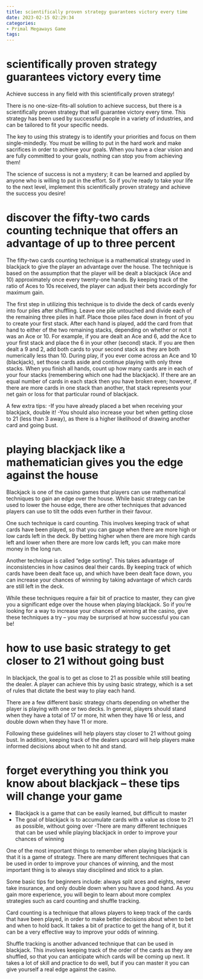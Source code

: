 ```yaml
---
title: scientifically proven strategy guarantees victory every time 
date: 2023-02-15 02:29:34
categories:
- Primal Megaways Game
tags:
---
```



#  scientifically proven strategy guarantees victory every time 

Achieve success in any field with this scientifically proven strategy!

There is no one-size-fits-all solution to achieve success, but there is a scientifically proven strategy that will guarantee victory every time. This strategy has been used by successful people in a variety of industries, and can be tailored to fit your specific needs.

The key to using this strategy is to identify your priorities and focus on them single-mindedly. You must be willing to put in the hard work and make sacrifices in order to achieve your goals. When you have a clear vision and are fully committed to your goals, nothing can stop you from achieving them!

The science of success is not a mystery; it can be learned and applied by anyone who is willing to put in the effort. So if you’re ready to take your life to the next level, implement this scientifically proven strategy and achieve the success you desire!

#  discover the fifty-two cards counting technique that offers an advantage of up to three percent 

The fifty-two cards counting technique is a mathematical strategy used in blackjack to give the player an advantage over the house. The technique is based on the assumption that the player will be dealt a blackjack (Ace and 10) approximately once every twenty-one hands. By keeping track of the ratio of Aces to 10s received, the player can adjust their bets accordingly for maximum gain.

The first step in utilizing this technique is to divide the deck of cards evenly into four piles after shuffling. Leave one pile untouched and divide each of the remaining three piles in half. Place those piles face down in front of you to create your first stack. 
After each hand is played, add the card from that hand to either of the two remaining stacks, depending on whether or not it was an Ace or 10. For example, if you are dealt an Ace and 6, add the Ace to your first stack and place the 6 in your other (second) stack. If you are then dealt a 9 and 2, add both cards to your second stack as they are both numerically less than 10.
During play, if you ever come across an Ace and 10 (blackjack), set those cards aside and continue playing with only three stacks. When you finish all hands, count up how many cards are in each of your four stacks (remembering which one had the blackjack). If there are an equal number of cards in each stack then you have broken even; however, if there are more cards in one stack than another, that stack represents your net gain or loss for that particular round of blackjack. 

A few extra tips: 
-If you have already placed a bet when receiving your blackjack, double it! 
-You should also increase your bet when getting close to 21 (less than 3 away), as there is a higher likelihood of drawing another card and going bust.

#  playing blackjack like a mathematician gives you the edge against the house 

Blackjack is one of the casino games that players can use mathematical techniques to gain an edge over the house. While basic strategy can be used to lower the house edge, there are other techniques that advanced players can use to tilt the odds even further in their favour.

One such technique is card counting. This involves keeping track of what cards have been played, so that you can gauge when there are more high or low cards left in the deck. By betting higher when there are more high cards left and lower when there are more low cards left, you can make more money in the long run.

Another technique is called “edge sorting”. This takes advantage of inconsistencies in how casinos deal their cards. By keeping track of which cards have been dealt face up, and which have been dealt face down, you can increase your chances of winning by taking advantage of which cards are still left in the deck.

While these techniques require a fair bit of practice to master, they can give you a significant edge over the house when playing blackjack. So if you’re looking for a way to increase your chances of winning at the casino, give these techniques a try – you may be surprised at how successful you can be!

#  how to use basic strategy to get closer to 21 without going bust 

In blackjack, the goal is to get as close to 21 as possible while still beating the dealer. A player can achieve this by using basic strategy, which is a set of rules that dictate the best way to play each hand.

There are a few different basic strategy charts depending on whether the player is playing with one or two decks. In general, players should stand when they have a total of 17 or more, hit when they have 16 or less, and double down when they have 11 or more.

Following these guidelines will help players stay closer to 21 without going bust. In addition, keeping track of the dealers upcard will help players make informed decisions about when to hit and stand.

#  forget everything you think you know about blackjack – these tips will change your game

- Blackjack is a game that can be easily learned, but difficult to master
- The goal of blackjack is to accumulate cards with a value as close to 21 as possible, without going over
-There are many different techniques that can be used while playing blackjack in order to improve your chances of winning

One of the most important things to remember when playing blackjack is that it is a game of strategy. There are many different techniques that can be used in order to improve your chances of winning, and the most important thing is to always stay disciplined and stick to a plan.

Some basic tips for beginners include: always split aces and eights, never take insurance, and only double down when you have a good hand. As you gain more experience, you will begin to learn about more complex strategies such as card counting and shuffle tracking.

Card counting is a technique that allows players to keep track of the cards that have been played, in order to make better decisions about when to bet and when to hold back. It takes a bit of practice to get the hang of it, but it can be a very effective way to improve your odds of winning.

Shuffle tracking is another advanced technique that can be used in blackjack. This involves keeping track of the order of the cards as they are shuffled, so that you can anticipate which cards will be coming up next. It takes a lot of skill and practice to do well, but if you can master it you can give yourself a real edge against the casino.